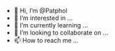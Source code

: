 - 👋 Hi, I’m @Patphol
- 👀 I’m interested in ...
- 🌱 I’m currently learning ...
- 💞️ I’m looking to collaborate on ...
- 📫 How to reach me ...

<!---
Patphol/Patphol is a ✨ special ✨ repository because its `README.md` (this file) appears on your GitHub profile.
You can click the Preview link to take a look at your changes.
--->
